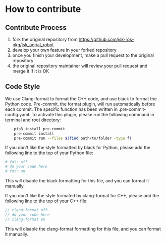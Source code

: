 # How to contribute

## Contribute Process

1. fork the original repository from https://github.com/jsk-ros-pkg/jsk_aerial_robot
2. develop your own feature in your forked repository
3. once you finish your development, make a pull request to the original repository
4. the original repository maintainer will review your pull request and merge it if it is OK

## Code Style

We use Clang-format to format the C++ code, and use black to format the Python code.
Pre-commit, the format plugin, will run automatically before each commit. The specific function has been written in
.pre-commit-config.yaml. To activate this plugin, please run the following command in terminal and root directory:

```bash
    pip3 install pre-commit
    pre-commit install
    pre-commit run --files $(find path/to/folder -type f)
```

If you don't like the style formatted by black for Python, please add the following line to the top of your Python file:

```python
# fmt: off
# do your code here
# fmt: on
```
This will disable the black formatting for this file, and you can format it manually.

If you don't like the style formated by clang-format for C++, please add the following line to the top of your C++ file:

```cpp
// clang-format off
// do your code here
// clang-format on
```
This will disable the clang-format formatting for this file, and you can format it manually.
